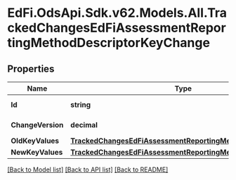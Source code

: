 # EdFi.OdsApi.Sdk.v62.Models.All.TrackedChangesEdFiAssessmentReportingMethodDescriptorKeyChange

## Properties

Name | Type | Description | Notes
------------ | ------------- | ------------- | -------------
**Id** | **string** | Resource identifier | [optional] 
**ChangeVersion** | **decimal** | Change version | [optional] 
**OldKeyValues** | [**TrackedChangesEdFiAssessmentReportingMethodDescriptorKey**](TrackedChangesEdFiAssessmentReportingMethodDescriptorKey.md) |  | [optional] 
**NewKeyValues** | [**TrackedChangesEdFiAssessmentReportingMethodDescriptorKey**](TrackedChangesEdFiAssessmentReportingMethodDescriptorKey.md) |  | [optional] 

[[Back to Model list]](../../README.md#documentation-for-models) [[Back to API list]](../../README.md#documentation-for-api-endpoints) [[Back to README]](../../README.md)

